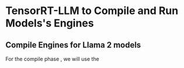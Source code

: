 # TensorRT-LLM to Compile and Run Models's Engines
## Compile Engines for Llama 2 models
For the compile phase , we will use the 